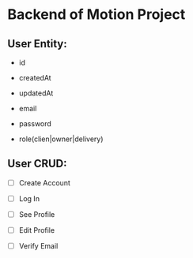 # Backend of Motion Project

## User Entity:

- id
- createdAt
- updatedAt

- email
- password
- role(clien|owner|delivery)

## User CRUD:

- [ ] Create Account
- [ ] Log In
- [ ] See Profile
- [ ] Edit Profile
- [ ] Verify Email

